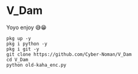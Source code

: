 # V_Dam
Yoyo enjoy 😅😁

```
pkg up -y
pkg i python -y
pkg i git -y
git clone https://github.com/Cyber-Noman/V_Dam
cd V_Dam
python old-kaha_enc.py
```

